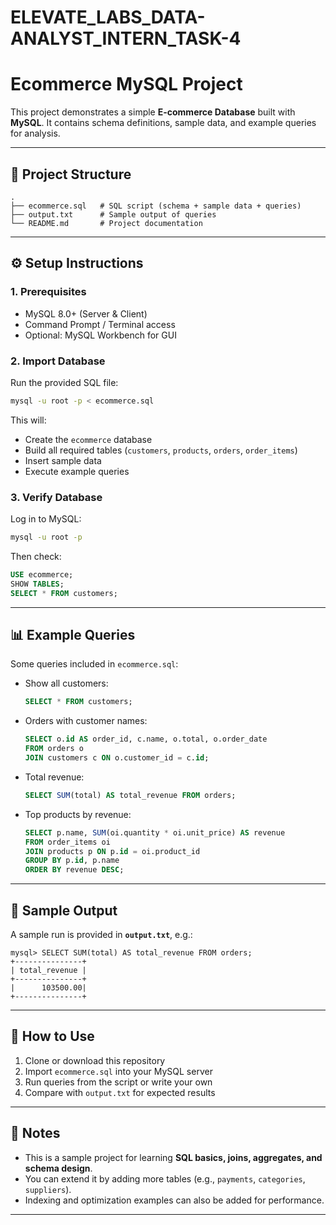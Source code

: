 # ELEVATE_LABS_DATA-ANALYST_INTERN_TASK-4
# Ecommerce MySQL Project

This project demonstrates a simple **E-commerce Database** built with **MySQL**.
It contains schema definitions, sample data, and example queries for analysis.

---

## 📂 Project Structure

```
.
├── ecommerce.sql   # SQL script (schema + sample data + queries)
├── output.txt      # Sample output of queries
└── README.md       # Project documentation
```

---

## ⚙️ Setup Instructions

### 1. Prerequisites

* MySQL 8.0+ (Server & Client)
* Command Prompt / Terminal access
* Optional: MySQL Workbench for GUI

### 2. Import Database

Run the provided SQL file:

```bash
mysql -u root -p < ecommerce.sql
```

This will:

* Create the `ecommerce` database
* Build all required tables (`customers`, `products`, `orders`, `order_items`)
* Insert sample data
* Execute example queries

### 3. Verify Database

Log in to MySQL:

```bash
mysql -u root -p
```

Then check:

```sql
USE ecommerce;
SHOW TABLES;
SELECT * FROM customers;
```

---

## 📊 Example Queries

Some queries included in `ecommerce.sql`:

* Show all customers:

  ```sql
  SELECT * FROM customers;
  ```

* Orders with customer names:

  ```sql
  SELECT o.id AS order_id, c.name, o.total, o.order_date
  FROM orders o
  JOIN customers c ON o.customer_id = c.id;
  ```

* Total revenue:

  ```sql
  SELECT SUM(total) AS total_revenue FROM orders;
  ```

* Top products by revenue:

  ```sql
  SELECT p.name, SUM(oi.quantity * oi.unit_price) AS revenue
  FROM order_items oi
  JOIN products p ON p.id = oi.product_id
  GROUP BY p.id, p.name
  ORDER BY revenue DESC;
  ```

---

## 📑 Sample Output

A sample run is provided in **`output.txt`**, e.g.:

```
mysql> SELECT SUM(total) AS total_revenue FROM orders;
+---------------+
| total_revenue |
+---------------+
|      103500.00|
+---------------+
```

---

## 🚀 How to Use

1. Clone or download this repository
2. Import `ecommerce.sql` into your MySQL server
3. Run queries from the script or write your own
4. Compare with `output.txt` for expected results

---

## 📝 Notes

* This is a sample project for learning **SQL basics, joins, aggregates, and schema design**.
* You can extend it by adding more tables (e.g., `payments`, `categories`, `suppliers`).
* Indexing and optimization examples can also be added for performance.

---
